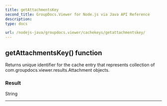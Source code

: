 ```yaml
---
title: getAttachmentsKey
second_title: GroupDocs.Viewer for Node.js via Java API Reference
description: 
type: docs

url: /nodejs-java/groupdocs.viewer/cachekeys/getattachmentskey/
---
```


## getAttachmentsKey()  function

 Returns unique identifier for the cache entry that represents collection of  com.groupdocs.viewer.results.Attachment objects.
 

### Result
String


---


